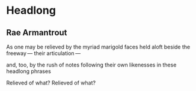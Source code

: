 # Headlong
## Rae Armantrout
As one
may be relieved
by the myriad
marigold faces
held aloft
beside the freeway —
their articulation —

and, too,
by the rush
of notes
following their own
likenesses
in these headlong
phrases

Relieved of what?
Relieved of what?